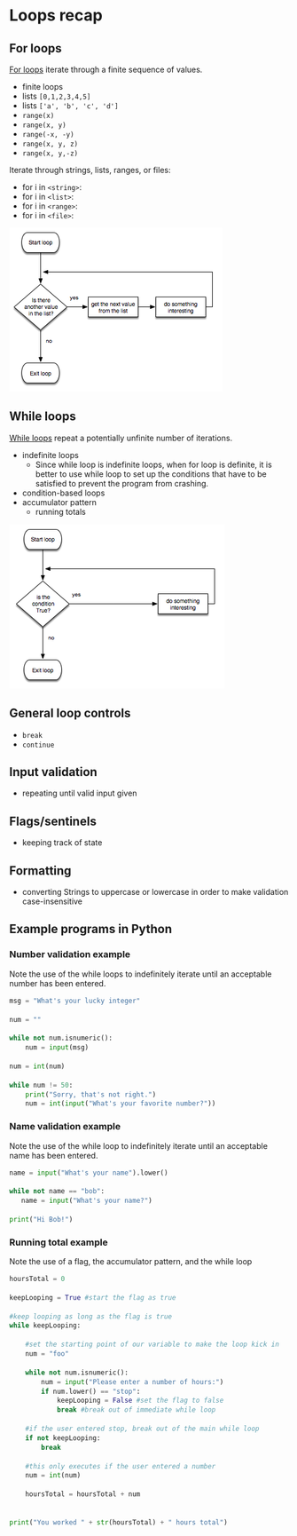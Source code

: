 # Loops recap

## For loops

[For loops](loops-for.md) iterate through a finite sequence of values.

- finite loops
- lists `[0,1,2,3,4,5]`
- lists `['a', 'b', 'c', 'd']`
- `range(x)`
- `range(x, y)`
- `range(-x, -y)`
- `range(x, y, z)`
- `range(x, y,-z)`

Iterate through strings, lists, ranges, or files:

- for i in `<string>`:
- for i in `<list>`:
- for i in `<range>`:
- for i in `<file>`:

![For loop flow chart](./images/loops/For_loops_in_Python_flow_chart.png "For_loops_in_Python_flow_chart.png")

## While loops

[While loops](loops-while.md) repeat a potentially unfinite number of iterations.

- indefinite loops
  - Since while loop is indefinite loops, when for loop is definite, it is better to use while loop to set up the conditions that have to be satisfied to prevent the program from crashing.
- condition-based loops
- accumulator pattern
  - running totals

![While loop flow chart](./images/loops/While_loop_flow_chart.png "While_loop_flow_chart.png")

## General loop controls

- `break`
- `continue`

## Input validation

- repeating until valid input given

## Flags/sentinels

- keeping track of state

## Formatting

- converting Strings to uppercase or lowercase in order to make validation case-insensitive

## Example programs in Python

### Number validation example

Note the use of the while loops to indefinitely iterate until an acceptable number has been entered.

```python
msg = "What's your lucky integer"

num = ""

while not num.isnumeric():
    num = input(msg)

num = int(num)

while num != 50:
    print("Sorry, that's not right.")
    num = int(input("What's your favorite number?"))
```

### Name validation example

Note the use of the while loop to indefinitely iterate until an
acceptable name has been entered.

```python
name = input("What's your name").lower()

while not name == "bob":
   name = input("What's your name?")

print("Hi Bob!")
```

### Running total example

Note the use of a flag, the accumulator pattern, and the while loop

```python
hoursTotal = 0

keepLooping = True #start the flag as true

#keep looping as long as the flag is true
while keepLooping:

    #set the starting point of our variable to make the loop kick in
    num = "foo"

    while not num.isnumeric():
        num = input("Please enter a number of hours:")
        if num.lower() == "stop":
            keepLooping = False #set the flag to false
            break #break out of immediate while loop

    #if the user entered stop, break out of the main while loop
    if not keepLooping:
        break

    #this only executes if the user entered a number
    num = int(num)

    hoursTotal = hoursTotal + num


print("You worked " + str(hoursTotal) + " hours total")
```
